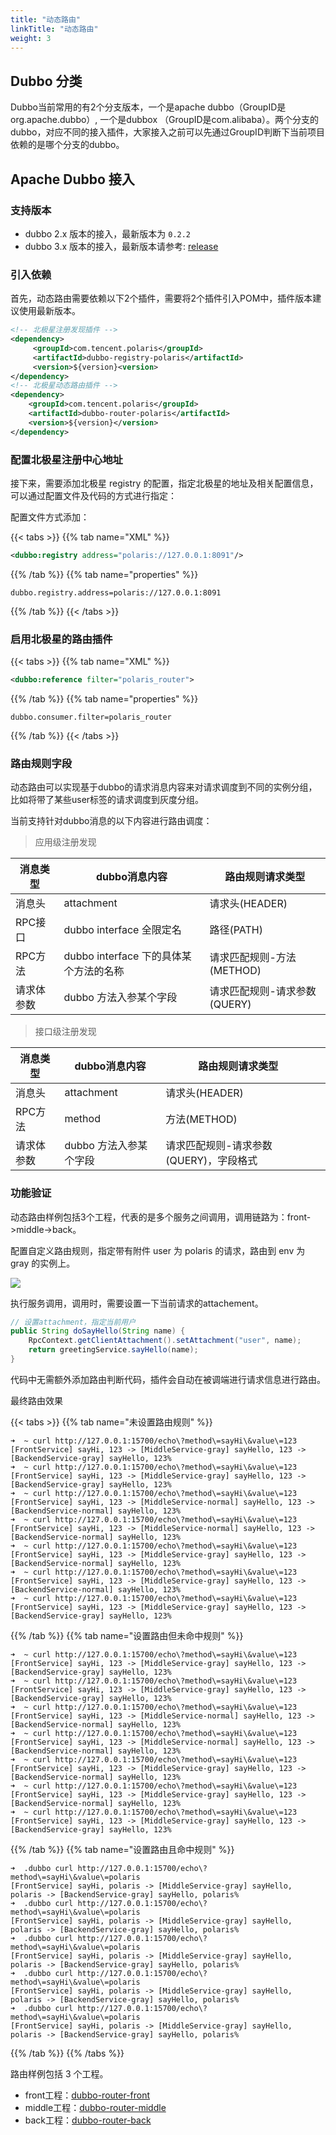 ```yaml
---
title: "动态路由"
linkTitle: "动态路由"
weight: 3
---
```


## Dubbo 分类

Dubbo当前常用的有2个分支版本，一个是apache dubbo（GroupID是org.apache.dubbo）, 一个是dubbox （GroupID是com.alibaba）。两个分支的dubbo，对应不同的接入插件，大家接入之前可以先通过GroupID判断下当前项目依赖的是哪个分支的dubbo。

## Apache Dubbo 接入

### 支持版本

- dubbo 2.x 版本的接入，最新版本为 ```0.2.2```
- dubbo 3.x 版本的接入，最新版本请参考: [release](https://github.com/polarismesh/dubbo-java-polaris/releases)

### 引入依赖

首先，动态路由需要依赖以下2个插件，需要将2个插件引入POM中，插件版本建议使用最新版本。

```xml
<!-- 北极星注册发现插件 -->
<dependency>
     <groupId>com.tencent.polaris</groupId>
     <artifactId>dubbo-registry-polaris</artifactId>
     <version>${version}<version>
</dependency>
<!-- 北极星动态路由插件 -->
<dependency>
    <groupId>com.tencent.polaris</groupId>
    <artifactId>dubbo-router-polaris</artifactId>
    <version>${version}</version>
</dependency>
```

### 配置北极星注册中心地址

接下来，需要添加北极星 registry 的配置，指定北极星的地址及相关配置信息，可以通过配置文件及代码的方式进行指定：

配置文件方式添加：

{{< tabs >}}
{{% tab name="XML" %}}
```xml
<dubbo:registry address="polaris://127.0.0.1:8091"/>
```
{{% /tab %}}
{{% tab name="properties" %}}
```properties
dubbo.registry.address=polaris://127.0.0.1:8091
```
{{% /tab %}}
{{< /tabs >}}

### 启用北极星的路由插件

{{< tabs >}}
{{% tab name="XML" %}}
```xml
<dubbo:reference filter="polaris_router">
```
{{% /tab %}}
{{% tab name="properties" %}}
```properties
dubbo.consumer.filter=polaris_router
```
{{% /tab %}}
{{< /tabs >}}

### 路由规则字段

动态路由可以实现基于dubbo的请求消息内容来对请求调度到不同的实例分组，比如将带了某些user标签的请求调度到灰度分组。

当前支持针对dubbo消息的以下内容进行路由调度：

> 应用级注册发现

| 消息类型   | dubbo消息内容                          | 路由规则请求类型             |
|----------|----------------------------------------|----------------------------|
| 消息头     | attachment                             | 请求头(HEADER)               |
| RPC接口    | dubbo interface 全限定名               | 路径(PATH)                   |
| RPC方法    | dubbo interface 下的具体某个方法的名称 | 请求匹配规则-方法(METHOD)    |
| 请求体参数 | dubbo 方法入参某个字段                 | 请求匹配规则-请求参数(QUERY) |

> 接口级注册发现

| 消息类型 | dubbo消息内容 | 路由规则请求类型 |   |
|-------|---------------|---------------|---|
| 消息头   | attachment    | 请求头(HEADER)   |   |
| RPC方法  | method        | 方法(METHOD)             |
| 请求体参数 | dubbo 方法入参某个字段                 | 请求匹配规则-请求参数(QUERY)，字段格式 |


### 功能验证

动态路由样例包括3个工程，代表的是多个服务之间调用，调用链路为：front->middle->back。

配置自定义路由规则，指定带有附件 user 为 polaris 的请求，路由到 env 为 gray 的实例上。

![](../图片/router/dubbo-middle.png)

执行服务调用，调用时，需要设置一下当前请求的attachement。

```java
// 设置attachment，指定当前用户
public String doSayHello(String name) {
    RpcContext.getClientAttachment().setAttachment("user", name);
    return greetingService.sayHello(name);
}
```

代码中无需额外添加路由判断代码，插件会自动在被调端进行请求信息进行路由。

最终路由效果

{{< tabs >}}
{{% tab name="未设置路由规则" %}}

```log
➜  ~ curl http://127.0.0.1:15700/echo\?method\=sayHi\&value\=123
[FrontService] sayHi, 123 -> [MiddleService-gray] sayHello, 123 -> [BackendService-gray] sayHello, 123%
➜  ~ curl http://127.0.0.1:15700/echo\?method\=sayHi\&value\=123
[FrontService] sayHi, 123 -> [MiddleService-gray] sayHello, 123 -> [BackendService-gray] sayHello, 123%
➜  ~ curl http://127.0.0.1:15700/echo\?method\=sayHi\&value\=123
[FrontService] sayHi, 123 -> [MiddleService-normal] sayHello, 123 -> [BackendService-normal] sayHello, 123%
➜  ~ curl http://127.0.0.1:15700/echo\?method\=sayHi\&value\=123
[FrontService] sayHi, 123 -> [MiddleService-normal] sayHello, 123 -> [BackendService-normal] sayHello, 123%
➜  ~ curl http://127.0.0.1:15700/echo\?method\=sayHi\&value\=123
[FrontService] sayHi, 123 -> [MiddleService-gray] sayHello, 123 -> [BackendService-normal] sayHello, 123%
➜  ~ curl http://127.0.0.1:15700/echo\?method\=sayHi\&value\=123
[FrontService] sayHi, 123 -> [MiddleService-gray] sayHello, 123 -> [BackendService-normal] sayHello, 123%
➜  ~ curl http://127.0.0.1:15700/echo\?method\=sayHi\&value\=123
[FrontService] sayHi, 123 -> [MiddleService-gray] sayHello, 123 -> [BackendService-gray] sayHello, 123%
```

{{% /tab %}}
{{% tab name="设置路由但未命中规则" %}}

```log
➜  ~ curl http://127.0.0.1:15700/echo\?method\=sayHi\&value\=123
[FrontService] sayHi, 123 -> [MiddleService-gray] sayHello, 123 -> [BackendService-gray] sayHello, 123%
➜  ~ curl http://127.0.0.1:15700/echo\?method\=sayHi\&value\=123
[FrontService] sayHi, 123 -> [MiddleService-gray] sayHello, 123 -> [BackendService-gray] sayHello, 123%
➜  ~ curl http://127.0.0.1:15700/echo\?method\=sayHi\&value\=123
[FrontService] sayHi, 123 -> [MiddleService-normal] sayHello, 123 -> [BackendService-normal] sayHello, 123%
➜  ~ curl http://127.0.0.1:15700/echo\?method\=sayHi\&value\=123
[FrontService] sayHi, 123 -> [MiddleService-normal] sayHello, 123 -> [BackendService-normal] sayHello, 123%
➜  ~ curl http://127.0.0.1:15700/echo\?method\=sayHi\&value\=123
[FrontService] sayHi, 123 -> [MiddleService-gray] sayHello, 123 -> [BackendService-normal] sayHello, 123%
➜  ~ curl http://127.0.0.1:15700/echo\?method\=sayHi\&value\=123
[FrontService] sayHi, 123 -> [MiddleService-gray] sayHello, 123 -> [BackendService-normal] sayHello, 123%
➜  ~ curl http://127.0.0.1:15700/echo\?method\=sayHi\&value\=123
[FrontService] sayHi, 123 -> [MiddleService-gray] sayHello, 123 -> [BackendService-gray] sayHello, 123%
```


{{% /tab %}}
{{% tab name="设置路由且命中规则" %}}

```log
➜  .dubbo curl http://127.0.0.1:15700/echo\?method\=sayHi\&value\=polaris
[FrontService] sayHi, polaris -> [MiddleService-gray] sayHello, polaris -> [BackendService-gray] sayHello, polaris%
➜  .dubbo curl http://127.0.0.1:15700/echo\?method\=sayHi\&value\=polaris
[FrontService] sayHi, polaris -> [MiddleService-gray] sayHello, polaris -> [BackendService-gray] sayHello, polaris%
➜  .dubbo curl http://127.0.0.1:15700/echo\?method\=sayHi\&value\=polaris
[FrontService] sayHi, polaris -> [MiddleService-gray] sayHello, polaris -> [BackendService-gray] sayHello, polaris%
➜  .dubbo curl http://127.0.0.1:15700/echo\?method\=sayHi\&value\=polaris
[FrontService] sayHi, polaris -> [MiddleService-gray] sayHello, polaris -> [BackendService-gray] sayHello, polaris%
➜  .dubbo curl http://127.0.0.1:15700/echo\?method\=sayHi\&value\=polaris
[FrontService] sayHi, polaris -> [MiddleService-gray] sayHello, polaris -> [BackendService-gray] sayHello, polaris%
```


{{% /tab %}}
{{% /tabs %}}


路由样例包括 3 个工程。

- front工程：[dubbo-router-front](https://github.com/polarismesh/dubbo-java-polaris/tree/main/dubbo/dubbo-examples/dubbo-router-example/dubbo-router-front)
- middle工程：[dubbo-router-middle](https://github.com/polarismesh/dubbo-java-polaris/tree/main/dubbo/dubbo-examples/dubbo-router-example/dubbo-router-middle)
- back工程：[dubbo-router-back](https://github.com/polarismesh/dubbo-java-polaris/tree/main/dubbo/dubbo-examples/dubbo-router-example/dubbo-router-back)
